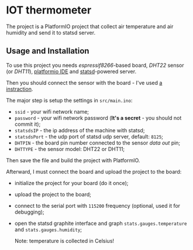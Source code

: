 # IOT thermometer

The project is a PlatformIO project that collect air temperature and
air humidity and send it to statsd server.

## Usage and Installation

To use this project you needs *espressif8266*-based board, *DHT22* sensor (or *DHT11*),
[platformio IDE](http://platformio.org/) and [statsd](https://github.com/etsy/statsd)-powered server.

Then you should connect the sensor with the board - I've used
[a instraction](https://learn.adafruit.com/dht/connecting-to-a-dhtxx-sensor).

The major step is setup the settings in `src/main.ino`:

- `ssid` - your wifi network name;
- `password` - your wifi network password (**It's a secret** - you should not commit it);
- `statsdsIP` - the ip address of the machine with statsd;
- `statsdsPort` - the udp port of statsd udp server, default: `8125`;
- `DHTPIN` - the board pin number connected to the sensor *data out* pin;
- `DHTTYPE` - the sensor model: DHT22 or DHT11;

Then save the file and build the project with PlatformIO.

Afterward, I must connect the board and upload the project to the board:

- initialize the project for your board (do it once);
- upload the project to the board;
- connect to the serial port with `115200` frequency (optional, used it for debugging);
- open the statsd graphite interface and graph `stats.gauges.temperature` and `stats.gauges.humidity`;

  Note: temperature is collected in Celsius!

